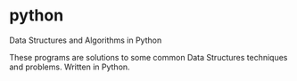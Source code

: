 # python
Data Structures and Algorithms in Python

These programs are solutions to some common Data Structures techniques and problems. Written in Python.
